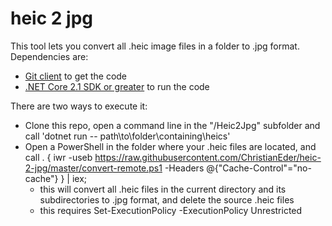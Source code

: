 # heic 2 jpg

This tool lets you convert all .heic image files in a folder to .jpg format.
Dependencies are:
* [Git client](https://git-scm.com/download) to get the code
* [.NET Core 2.1 SDK or greater](https://dotnet.microsoft.com/download) to run the code

There are two ways to execute it:

* Clone this repo, open a command line in the "/Heic2Jpg" subfolder and call 'dotnet run -- path\to\folder\containing\heics'
* Open a PowerShell in the folder where your .heic files are located, and call . { iwr -useb https://raw.githubusercontent.com/ChristianEder/heic-2-jpg/master/convert-remote.ps1 -Headers @{"Cache-Control"="no-cache"} } | iex;
  * this will convert all .heic files in the current directory and its subdirectories to .jpg format, and delete the source .heic files
  * this requires Set-ExecutionPolicy -ExecutionPolicy Unrestricted
